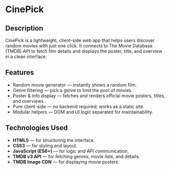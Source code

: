 # CinePick 
## Description

CinePick is a lightweight, client-side web app that helps users discover random movies with just one click. It connects to The Movie Database (TMDB) API to fetch film details and displays the poster, title, and overview in a clean interface. 

## Features

- Random movie generator — instantly shows a random film.
- Genre filtering — pick a genre to limit the pool of movies.
- Poster & info display — fetches and renders official movie posters, titles, and overviews.
- Pure client-side — no backend required; works as a static site.
- Modular helpers — DOM and UI logic separated for maintainability.

## Technologies Used

- **HTML5** — for structuring the interface.
- **CSS3** — for styling and layout.
- **JavaScript (ES6+)** — for logic and API communication.
- **TMDB v3 API** — for fetching genres, movie lists, and details.
- **TMDB Image CDN** — for displaying movie posters.
